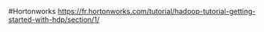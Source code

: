 #Hortonworks
https://fr.hortonworks.com/tutorial/hadoop-tutorial-getting-started-with-hdp/section/1/